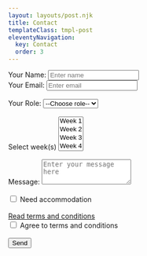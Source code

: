 ```yaml
---
layout: layouts/post.njk
title: Contact
templateClass: tmpl-post
eleventyNavigation:
  key: Contact
  order: 3
---
```


<div class="container md-5">
    <div class="row">
        <div class="col-md-8">
            <form class="form-check" name="contact" id="contactForm" method="POST" data-netlify="true" onsubmit="valid()" >
                <div class="form-group"> 
                    <label for="name" class="form-label">Your Name: </label> 
                    <input class="form-control" type="text" name="name" id="name" placeholder="Enter name" required />
                </div>
                <div class="form-group">  
                    <label for="email" class="form-label">Your Email: </label>
                    <input class="form-control" type="email" name="email" id="email" placeholder="Enter email"  required />
                </div>
                <br>
                <div class="form-group">
                    <label>Your Role: <select class="form-control" name="role[]" required  >
                    <option value="">--Choose role--</option>
                    <option value="leader">Leader</option>
                    <option value="follower">Follower</option>
                    </select></label>
                </div>
                <br>
                <div class="form-group">
                    <label class="form-label" for="exampleFormControlSelect1">Select week(s)</label>
                        <select  class="form-control" id="exampleFormControlSelect1" multiple required>
                            <option>Week 1</option>
                            <option>Week 2</option>
                            <option>Week 3</option>
                            <option>Week 4</option>
                        </select>
                </div>
                <br>
                <div class="form-group">
                    <label for="Textarea1" class="form-label">Message: </label>
                    <textarea class="form-control" id="Textarea1" rows="3"  name="message" placeholder="Enter your message here"></textarea>
                </div>
                <br>
                <div class="form-check">
                    <input type="checkbox" class="form-check-input" id="Check1" >
                    <label class="form-check-label " for="Check1">Need accommodation</label>
                </div>
                <br>
                <a href="/" target="_blank">Read terms and conditions</a>
                <div class="form-check">
                    <input type="checkbox" class="form-check-input" id="Check2" required>
                    <label class="form-check-label " for="Check2">Agree to terms and conditions </label>
                </div>
                <br>
                <button id="formSubmit"class="btn btn-primary " type="submit">Send</button>
            </form>
        </div>
    </div>
</div>

